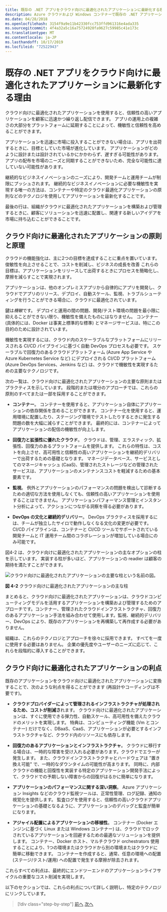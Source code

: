 ```yaml
---
title: 既存の .NET アプリをクラウド向けに最適化されたアプリケーションに最新化する理由
description: Azure クラウドおよび Windows コンテナーで既存の .NET アプリケーションを最新化する |既存の .NET アプリをクラウド向けに最適化されたアプリケーションに最新化する理由
ms.date: 04/28/2018
ms.openlocfilehash: 3154f9a9e11b42330fcc753ffd961316e4ada335
ms.sourcegitcommit: 4f4a32a5c16a75724920fa9627c59985c41e173c
ms.translationtype: MT
ms.contentlocale: ja-JP
ms.lasthandoff: 10/17/2019
ms.locfileid: "72522943"
---
```

# <a name="reasons-to-modernize-existing-net-apps-to-cloud-optimized-applications"></a>既存の .NET アプリをクラウド向けに最適化されたアプリケーションに最新化する理由

クラウド向けに最適化されたアプリケーションを使用すると、信頼性の高いアプリケーションを顧客に迅速かつ繰り返し配信できます。 アプリの運用上の複雑さの大部分をプラットフォームに延期することによって、機敏性と信頼性を高めることができます。

アプリケーションを迅速に市場に投入することができない場合は、アプリを出荷するときに、目標としていた市場が進化しています。 アプリケーションがどのように設計または設計されているかにかかわらず、遅すぎる可能性があります。 アプリの配布を市場のニーズと同期することができないため、完全な可能性に達していない可能性があります。

継続的なビジネスイノベーションのニーズにより、開発チームと運用チームが制限にプッシュされます。 継続的なビジネスイノベーションに必要な機敏性を実現する唯一の方法は、コンテナーや特定のクラウド最適化アプリケーションの原則などのテクノロジを使用してアプリケーションを最新化することです。

最後の行は、組織がクラウドに最適化されたアプリケーションを構築および管理するときに、顧客にソリューションを迅速に配置し、関連する新しいアイデアを市場に持ち込むことができることです。

## <a name="cloud-optimized-application-principles-and-tenets"></a>クラウド向けに最適化されたアプリケーションの原則と原理 

クラウドの機能強化は、主に2つの目標を達成することに重点を置いています。俊敏性を向上させることで、コストを削減し、ビジネスの成長を改善 これらの目標は、アプリケーションをリリースして出荷するときにプロセスを簡略化し、摩擦を減らすことで実現されます。

アプリケーションは、他のオンプレミスアプリから自律的にアプリを開発し、クラウドでアプリのリリース、デプロイ、自動スケール、監視、トラブルシューティングを行うことができる場合に、クラウドに最適化されています。

鍵は*機敏*です。 デプロイと運用の間の問題、開発/テスト環境の問題を最小限に抑えることができない限り、機敏性を備えたものにはなりません。 コンテナー (具体的には、Docker は事実上標準的な標準) とマネージサービスは、特にこの目的のために設計されています。

機敏性を実現するには、クラウド内のスケーラブルなプラットフォームにリリースされる CI/CD パイプラインに基づく自動 DevOps プロセスも必要です。 スケーラブルで回復力のあるクラウドプラットフォーム (Azure App Service や Azure Kubernetes Service など) にデプロイされる CI/CD プラットフォーム (Azure DevOps Services、Jenkins など) は、クラウドで機敏性を実現するための主要なテクノロジです。

次の一覧は、クラウド向けに最適化されたアプリケーションの主要な原則またはプラクティスを示しています。 段階的または増分のアプローチでは、これらの原則のすべてまたは一部を採用することができます。

- **コンテナー**。 コンテナーを使用すると、アプリケーション自体にアプリケーションの依存関係を含めることができます。 コンテナー化を使用すると、運用環境に配置したり、ステージング環境でテストしたりするときに発生する問題の数を大幅に減らすことができます。 最終的には、コンテナーによってアプリケーションの配信の機敏性が向上します。

- **回復力と拡張性に優れたクラウド**。 クラウドは、管理、エラスティック、拡張性、回復力のあるプラットフォームを提供します。 これらの特性は、コストを向上させ、高可用性と信頼性の高いアプリケーションを継続的デリバリーで出荷するための基礎となります。 マネージデータベース、サービスとしてのマネージキャッシュ (CaaS)、管理されたストレージなどの管理されたサービスは、アプリケーションのメンテナンスコストを軽減するための基本要素です。

- **監視**。 例外とアプリケーションのパフォーマンスの問題を検出して診断するための適切な方法を使用しなくても、信頼性の高いアプリケーションを使用することはできません。 アプリケーションパフォーマンス管理とインスタント分析によって、アクションにつながる洞察を得る必要があります。

- **DevOps の文化と継続的デリバリー**。 DevOps プラクティスを採用するには、チームが独立したサイロで動作しなくなる文化の変更が必要です。 CI/CD パイプラインは、コンテナーと CI/CD ツールでサポートされている開発チームと IT 運用チーム間のコラボレーションが増加している場合にのみ可能です。

図4-2 は、クラウド向けに最適化されたアプリケーションの主なオプションの柱を示しています。 実装する柱が多いほど、アプリケーションの readier は顧客の期待を満たすことができます。

![クラウド向けに最適化されたアプリケーションの主要な柱という名前の図。](./media/main-pillars-cloud-optimized-application.png)

**図 4-2** クラウド向けに最適化されたアプリケーションの主な柱

まとめると、クラウド向けに最適化されたアプリケーションは、クラウドコンピューティングモデルを活用するアプリケーションを構築および管理するためのアプローチです。コンテナー、管理されたクラウドインフラストラクチャ、回復力のあるアプリケーション手法を組み合わせて使用します。監視、継続的デリバリー、DevOps により、既存のアプリケーションを再構築して再作成する必要がありません。

組織は、これらのテクノロジとアプローチを徐々に採用できます。 すべてを一度に使用する必要はありません。 企業の優先度やユーザーのニーズに応じて、これらを段階的に導入することができます。

## <a name="benefits-of-a-cloud-optimized-application"></a>クラウド向けに最適化されたアプリケーションの利点

既存のアプリケーションをクラウド向けに最適化されたアプリケーションに変換することで、次のような利点を得ることができます (再設計やコーディングは不要です)。

- **クラウドプロバイダーによって管理されるインフラストラクチャが処理されるため、コストが削減さ**れます。 クラウド向けに最適化されたアプリケーションは、すぐに使用できる弾力性、自動スケール、高可用性を備えたクラウドのメリットを実現します。 特典は、コンピューティング機能 (Vm とコンテナー) だけでなく、DBaaS、CaaS、アプリケーションが必要とするインフラストラクチャなど、クラウド内のリソースにも依存します。

- **回復力のあるアプリケーションとインフラストラクチャ**。 クラウドに移行する場合は、一時的な障害を受け入れる必要があります。クラウドでエラーが発生します。 また、クラウドインフラストラクチャとハードウェアは "置き換え可能" で、一時的なダウンタイムの可能性が高まります。 同時に、内部クラウドの機能と回復性を実装する特定のアプリケーション開発手法によって、クラウドでの予期しない障害からの回復がはるかに簡単になります。

- **アプリケーションのパフォーマンスに関する深い洞察**。 Azure アプリケーション Insights などのクラウド監視ツールは、正常性管理、ログ記録、通知の視覚化を提供します。 監査ログを使用すると、信頼性の高いクラウドアプリケーションの基礎となるように、アプリケーションのデバッグと監査が簡単になります。

- **アジャイル配置によるアプリケーションの移植性**。 コンテナー (Docker エンジンに基づく Linux または Windows コンテナー) は、クラウドでロックされているアプリケーションを回避するための最適なソリューションを提供します。 コンテナー、Docker ホスト、マルチクラウド orchestrators 使用することにより、1つの環境またはクラウドから別の環境またはクラウドに簡単に移動できます。 コンテナーを作成すると、通常、任意の環境への配置 (ステージ/テスト/運用) への配置で発生する摩擦が除去されます。

これらすべての利点は、最終的にエンドツーエンドのアプリケーションライフサイクルの重要なコスト削減を実現します。

以下のセクションでは、これらの利点について詳しく説明し、特定のテクノロジにリンクしています。

>[!div class="step-by-step"]
>[前へ](index.md)
>[次へ](microsoft-technologies-in-cloud-optimized-applications.md)
